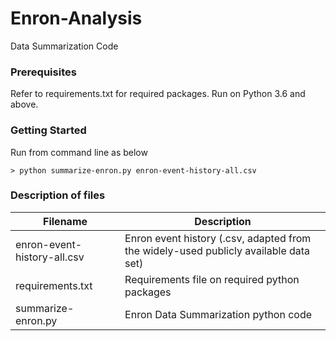 # Enron-Analysis
Data Summarization Code


### Prerequisites
Refer to requirements.txt for required packages. Run on Python 3.6 and above. 


### Getting Started
Run from command line as below
```
> python summarize-enron.py enron-event-history-all.csv
```


### Description of files
Filename                          |  Description
----------------------------------|------------------------------------------------------------------------------------
enron-event-history-all.csv       |  Enron event history (.csv, adapted from the widely-used publicly available data set)
requirements.txt                  |  Requirements file on required python packages 
summarize-enron.py                |  Enron Data Summarization python code
